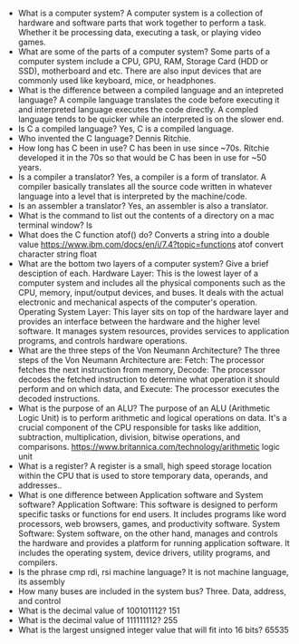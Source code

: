 - What is a computer system?
    A computer system is a collection of hardware and software parts that work together to perform a task. Whether it be processing data, executing a task, or playing video games. 
- What are some of the parts of a computer system?
        Some parts of a computer system include a CPU, GPU, RAM, Storage Card (HDD or SSD), motherboard and etc. There are also input devices that are commonly used like keyboard, mice, or headphones. 
- What is the difference between a compiled language and an intepreted language?
        A compile language translates the code before executing it and interpreted language executes the code directly. A compled language tends to be quicker while an interpreted is on the slower end. 
- Is C a compiled language?
        Yes, C is a compiled language. 
- Who invented the C language?
        Dennis Ritchie. 
- How long has C been in use?
        C has been in use since ~70s. Ritchie developed it in the 70s so that would be C has been in use for ~50 years. 
- Is a compiler a translator?
        Yes, a compiler is a form of translator. A compiler basically translates all the source code written in whatever language into a level that is interpreted by the machine/code. 
- Is an assembler a translator?
        Yes, an assembler is also a translator. 
- What is the command to list out the contents of a directory on a mac terminal window?
        ls 
- What does the C function atof() do?
        Converts a string into a double value https://www.ibm.com/docs/en/i/7.4?topic=functions     atof     convert     character     string     float 
- What are the bottom two layers of a computer system? Give a brief desciption of each.
         Hardware Layer: This is the lowest layer of a computer system and includes all the physical components such as the CPU, memory, input/output devices, and buses. It deals with the actual electronic and mechanical aspects of the computer's operation. Operating System Layer: This layer sits on top of the hardware layer and provides an interface between the hardware and the higher     level software. It manages system resources, provides services to application programs, and controls hardware operations.
- What are the three steps of the Von Neumann Architecture?
        The three steps of the Von Neumann Architecture are: Fetch: The processor fetches the next instruction from memory, Decode: The processor decodes the fetched instruction to determine what operation it should perform and on which data, and Execute: The processor executes the decoded instructions.
- What is the purpose of an ALU?
        The purpose of an ALU (Arithmetic Logic Unit) is to perform arithmetic and logical operations on data. It's a crucial component of the CPU responsible for tasks like addition, subtraction, multiplication, division, bitwise operations, and comparisons. https://www.britannica.com/technology/arithmetic     logic     unit 
- What is a register?
        A register is a small, high     speed storage location within the CPU that is used to store temporary data, operands, and addresses..
- What is one difference between Application software and System software?
        Application Software: This software is designed to perform specific tasks or functions for end     users. It includes programs like word processors, web browsers, games, and productivity software. System Software: System software, on the other hand, manages and controls the hardware and provides a platform for running application software. It includes the operating system, device drivers, utility programs, and compilers.
- Is the phrase cmp rdi, rsi machine language?
        It is not machine language, its assembly
- How many buses are included in the system bus?
        Three. Data, address, and control
- What is the decimal value of 100101112?
        151
- What is the decimal value of 111111112?
        255
- What is the largest unsigned integer value that will fit into 16 bits?
        65535
